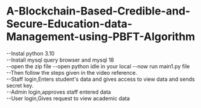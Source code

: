 # A-Blockchain-Based-Credible-and-Secure-Education-data-Management-using-PBFT-Algorithm

--Instal python 3.10                  
                         --Install mysql query browser and mysql 18                                
--open the zip file 
--open python idle in your local
--now run main1.py file                        
--Then follow the steps given in the video reference.                               
--Staff login,Enters student's data and gives access to view data and sends secret key.                    
--Admin login,approves staff entered data                                  
--User login,Gives request to view academic data

